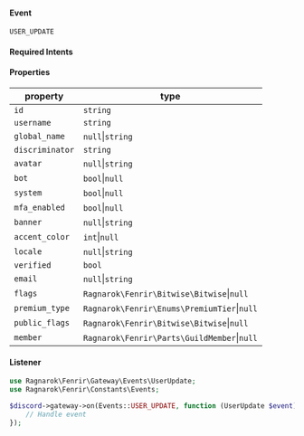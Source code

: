 #### Event
`USER_UPDATE`

#### Required Intents

#### Properties
|property|type|
|--------|----|
|`id`|`string`|
|`username`|`string`|
|`global_name`|`null`&#124;`string`|
|`discriminator`|`string`|
|`avatar`|`null`&#124;`string`|
|`bot`|`bool`&#124;`null`|
|`system`|`bool`&#124;`null`|
|`mfa_enabled`|`bool`&#124;`null`|
|`banner`|`null`&#124;`string`|
|`accent_color`|`int`&#124;`null`|
|`locale`|`null`&#124;`string`|
|`verified`|`bool`|
|`email`|`null`&#124;`string`|
|`flags`|`Ragnarok\Fenrir\Bitwise\Bitwise`&#124;`null`|
|`premium_type`|`Ragnarok\Fenrir\Enums\PremiumTier`&#124;`null`|
|`public_flags`|`Ragnarok\Fenrir\Bitwise\Bitwise`&#124;`null`|
|`member`|`Ragnarok\Fenrir\Parts\GuildMember`&#124;`null`|

#### Listener
```php
use Ragnarok\Fenrir\Gateway\Events\UserUpdate;
use Ragnarok\Fenrir\Constants\Events;

$discord->gateway->on(Events::USER_UPDATE, function (UserUpdate $event) {
    // Handle event
});
```
